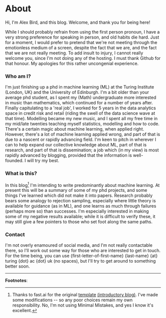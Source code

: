# About

Hi, I'm Alex Bird, and this blog. Welcome, and thank you for being here!  

While I should probably refrain from using the first person pronoun, I have a very strong preference for speaking in person, and old habits die hard. Just for a moment, I would prefer to pretend that we're not meeting through the emotionless medium of a screen, despite the fact that we are, and the fact that we are not really  meeting. To add insult to injury, I cannot really welcome you, since I'm not doing any of the hosting. I must thank Github for that honour. My apologies for this
rather uncongenial experience.

### Who am I?
I'm just finishing up a phd in machine learning (ML) at the Turing Institute (London, UK) and the University of Edinburgh. I'm a bit older than your average phd student, as I spent my (Math) undergraduate more interested in music than mathematics, which continued for a number of years after. Finally capitulating to a 'real job', I worked for 5 years in the data analytics space in credit risk and retail (riding the swell of the data science wave
at that time). Modelling became my new music, and I spent all my free time in my mid/late twenties teaching myself statistics, modelling and how to code. There's a certain magic about machine learning, when applied right. However, there's a lot of machine learning applied wrong, and part of that is due to a nascent or rapidly advancing field. I'm keen to pitch in wherever I can to help expand our collective knowledge about ML, part of that is research, and part of that is dissemination;
a job which (in my view) is most rapidly advanced by blogging, provided that the information is well-founded. I will try my best.

<!-- Clearly the appropriate use of data can be really powerful, and like any technology has tremendous power for good or ill. -->

### What is this?
In this blog[^fastaitemplate] I'm intending to write predominantly about machine learning. At present this will be a summary of some of my phd projects, and some things I've learned which did not make it into papers. Research probably bears some analogy to rejection sampling, especially where little theory is available for guidance (as in ML), and one learns as much through failures (perhaps
more so) than successes. I'm especially interested in making some of my negative results available; while it is difficult to verify these, it may still  give a few pointers to those who set foot along the same paths. 

### Contact
I'm not overly enamoured of social media, and I'm not really contactable there, so I'll work out some way for those who are interested to get in touch. For the time being, you can use {first-letter-of-first-name} {last-name} {at} turing {dot} ac {dot} uk (no spaces), but I'll try to get around to something better soon. 

--------------
**Footnotes**:

[^benefit]: I'm also aware of the tremendous amount of snake oil at play in the industry.

[^1]: Some areas of ML really are mature, such as those built on the foundations of learning theory (Vapnik et al.), or those bits which are arguably statistics. But I don't think too many would shoot me for saying that most of modern ML is pretty immature.

[^fastaitemplate]: Thanks to fast.ai for the original [template](https://github.com/fastai/fast_template) [(introductory blog)](https://www.fast.ai/2020/01/16/fast_template/). I've made some modifications -- so any poor choices remain my own responsibility. No, I'm not using Minimal Mistakes, and yes I know it's excellent.
